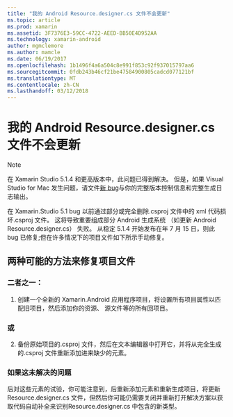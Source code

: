 ```yaml
---
title: "我的 Android Resource.designer.cs 文件不会更新"
ms.topic: article
ms.prod: xamarin
ms.assetid: 3F7376E3-59CC-4722-AEED-BB50E4D952AA
ms.technology: xamarin-android
author: mgmclemore
ms.author: mamcle
ms.date: 06/19/2017
ms.openlocfilehash: 1b1496f4a6a504c8e991f853c92f937015797aa6
ms.sourcegitcommit: 0fdb243b46cf21be47584900805cadcd077121bf
ms.translationtype: MT
ms.contentlocale: zh-CN
ms.lasthandoff: 03/12/2018
---
```

# <a name="my-android-resourcedesignercs-file-will-not-update"></a>我的 Android Resource.designer.cs 文件不会更新

> [!NOTE]
> 在 Xamarin Studio 5.1.4 和更高版本中，此问题已得到解决。 但是，如果 Visual Studio for Mac 发生问题，请文件[新 bug](~/cross-platform/troubleshooting/questions/howto-file-bug.md)与你的完整版本控制信息和完整生成日志输出。

在 Xamarin.Studio 5.1 bug 以前通过部分或完全删除.csproj 文件中的 xml 代码损坏.csproj 文件。 这将导致重要组成部分 Android 生成系统 （如更新 Android Resource.designer.cs） 失败。 从稳定 5.1.4 开始发布在年 7 月 15 日，则此 bug 已修复;但在许多情况下的项目文件如下所示手动修复。


## <a name="two-possible-approaches-to-fixing-up-the-project-file"></a>两种可能的方法来修复项目文件

### <a name="either"></a>二者之一：

1) 创建一个全新的 Xamarin.Android 应用程序项目，将设置所有项目属性以匹配旧项目，然后添加你的资源、 源文件等的所有回项目。

### <a name="or"></a>或

2) 备份原始项目的.csproj 文件，然后在文本编辑器中打开它，并将从完全生成的.csproj 文件重新添加进来缺少的元素。

### <a name="if-this-does-not-solve-the-problem"></a>如果这未解决的问题

后对这些元素的试验，你可能注意到，后重新添加元素和重新生成项目，将更新 Resource.designer.cs 文件，但然后你可能仍需要关闭并重新打开解决方案以获取代码自动补全来识别Resource.designer.cs 中包含的新类型。 
